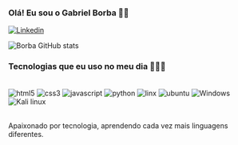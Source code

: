 ### Olá! Eu sou o Gabriel Borba 🖐🏽

[![Linkedin](https://img.shields.io/badge/LinkedIn-0077B5?style=for-the-badge&logo=linkedin&logoColor=white)](https://www.linkedin.com/in/gabriel-borba-a9832b239/)

![Borba GitHub stats](https://github-readme-stats.vercel.app/api?username=Leaoooo&show_icons=true&theme=dracula)

### Tecnologias que eu uso no meu dia 👨🏽‍💻

<div style="display: inline_block"><br/>
  <img align= "center" alt="html5" src="https://img.shields.io/badge/HTML5-E34F26?style=for-the-badge&logo=html5&logoColor=white" />
  <img align= "center" alt="css3" src="https://img.shields.io/badge/CSS3-1572B6?style=for-the-badge&logo=css3&logoColor=white" />
  <img align= "center" alt="javascript" src="https://img.shields.io/badge/JavaScript-F7DF1E?style=for-the-badge&logo=javascript&logoColor=black" />
  <img align= "center" alt="python" src="https://img.shields.io/badge/Python-14354C?style=for-the-badge&logo=python&logoColor=white" />
  <img align= "center" alt="linx" src="https://img.shields.io/badge/Linux-FCC624?style=for-the-badge&logo=linux&logoColor=black" />
  <img align= "center" alt="ubuntu" src="https://img.shields.io/badge/Ubuntu-E95420?style=for-the-badge&logo=ubuntu&logoColor=white" />
  <img align= "center" alt="Windows" src="https://img.shields.io/badge/Windows-0078D6?style=for-the-badge&logo=windows&logoColor=white" />
  <img align= "center" alt="Kali linux" src="https://img.shields.io/badge/Kali_Linux-557C94?style=for-the-badge&logo=kali-linux&logoColor=white" />
</div><br/>

Apaixonado por tecnologia, aprendendo cada vez mais linguagens diferentes.
